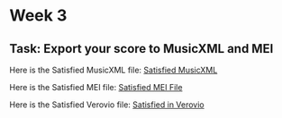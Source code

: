 # Week 3 

## Task: Export your score to MusicXML and MEI
Here is the Satisfied MusicXML file: [Satisfied MusicXML](SXML.txt)

Here is the Satisfied MEI file: [Satisfied MEI File](SatisfiedTestXML.mei)

Here is the Satisfied Verovio file: [Satisfied in Verovio](verovio.html)
